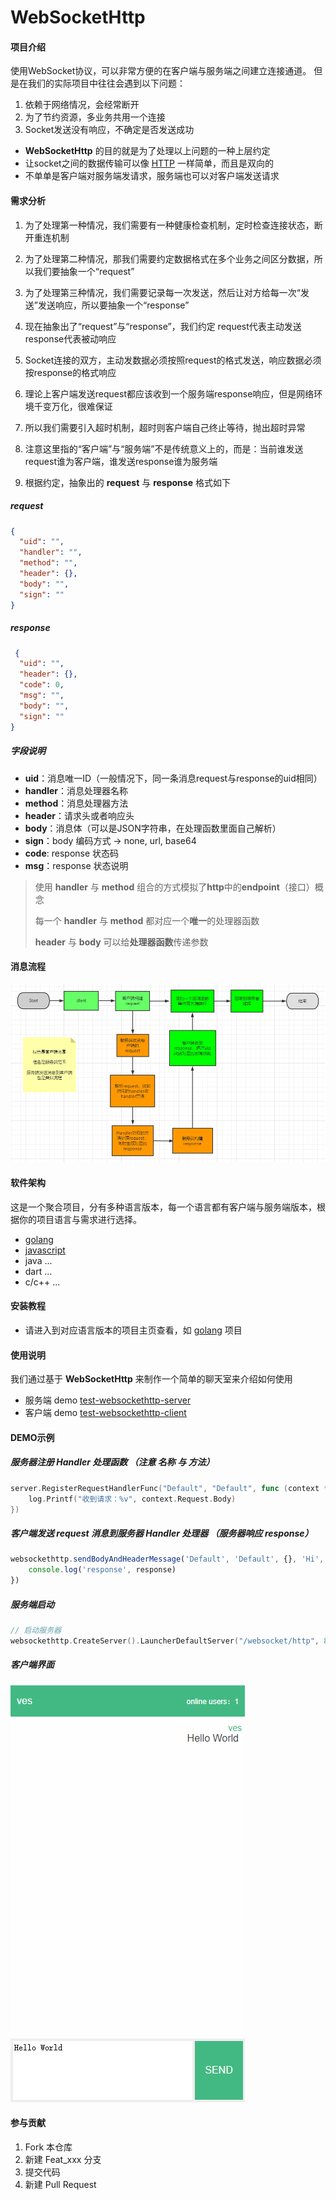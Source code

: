 # WebSocketHttp

#### 项目介绍

使用WebSocket协议，可以非常方便的在客户端与服务端之间建立连接通道。 但是在我们的实际项目中往往会遇到以下问题：

1. 依赖于网络情况，会经常断开
2. 为了节约资源，多业务共用一个连接
3. Socket发送没有响应，不确定是否发送成功

- **WebSocketHttp** 的目的就是为了处理以上问题的一种上层约定
- 让socket之间的数据传输可以像 [HTTP](https://developer.mozilla.org/en-US/docs/Web/HTTP) 一样简单，而且是双向的
- 不单单是客户端对服务端发请求，服务端也可以对客户端发送请求

#### 需求分析

1. 为了处理第一种情况，我们需要有一种健康检查机制，定时检查连接状态，断开重连机制


2. 为了处理第二种情况，那我们需要约定数据格式在多个业务之间区分数据，所以我们要抽象一个“request”


3. 为了处理第三种情况，我们需要记录每一次发送，然后让对方给每一次“发送”发送响应，所以要抽象一个“response”


4. 现在抽象出了“request”与“response”，我们约定 request代表主动发送 response代表被动响应


5. Socket连接的双方，主动发数据必须按照request的格式发送，响应数据必须按response的格式响应


6. 理论上客户端发送request都应该收到一个服务端response响应，但是网络环境千变万化，很难保证


7. 所以我们需要引入超时机制，超时则客户端自己终止等待，抛出超时异常


8. 注意这里指的“客户端”与“服务端”不是传统意义上的，而是：当前谁发送request谁为客户端，谁发送response谁为服务端


9. 根据约定，抽象出的 **request** 与 **response** 格式如下

##### request

```json
{
  "uid": "",
  "handler": "",
  "method": "",
  "header": {},
  "body": "",
  "sign": ""
}
```

##### response

```json
 {
  "uid": "",
  "header": {},
  "code": 0,
  "msg": "",
  "body": "",
  "sign": ""
}
```

##### 字段说明

- **uid**：消息唯一ID（一般情况下，同一条消息request与response的uid相同）
- **handler**：消息处理器名称
- **method**：消息处理器方法
- **header**：请求头或者响应头
- **body**：消息体（可以是JSON字符串，在处理函数里面自己解析）
- **sign**：body 编码方式 -> none, url, base64
- **code**: response 状态码
- **msg**：response 状态说明

> 使用 **handler** 与 **method** 组合的方式模拟了**http**中的**endpoint**（接口）概念
>
> 每一个 **handler** 与 **method** 都对应一个**唯一**的处理器函数
>
> **header** 与 **body** 可以给**处理器函数**传递参数

#### 消息流程

![message.png](.images/message.png "message")

#### 软件架构

这是一个聚合项目，分有多种语言版本，每一个语言都有客户端与服务端版本，根据你的项目语言与需求进行选择。

- [golang](https://gitee.com/vesmr/websockethttp-go "golang")
- [javascript](https://gitee.com/vesmr/websockethttp-js "javascript")
- java ...
- dart ...
- c/c++ ...

#### 安装教程

- 请进入到对应语言版本的项目主页查看，如 [golang](https://gitee.com/vesmr/websockethttp-go "golang") 项目

#### 使用说明

我们通过基于 **WebSocketHttp** 来制作一个简单的聊天室来介绍如何使用

- 服务端 demo [test-websockethttp-server](https://gitee.com/vesmr/test-websockethttp-server.git)
- 客户端 demo [test-websockethttp-client](https://gitee.com/vesmr/test-websockethttp-client.git)

#### DEMO示例

##### 服务器注册 Handler 处理函数 （注意 名称 与 方法）

```go
server.RegisterRequestHandlerFunc("Default", "Default", func (context *SocketContext) {
    log.Printf("收到请求：%v", context.Request.Body)
})
```

##### 客户端发送 request 消息到服务器 Handler 处理器 （服务器响应 response）

```javascript
websockethttp.sendBodyAndHeaderMessage('Default', 'Default', {}, 'Hi', (response) => {
    console.log('response', response)
})
```

##### 服务端启动

```go
// 启动服务器
websockethttp.CreateServer().LauncherDefaultServer("/websocket/http", 8080)
```

##### 客户端界面

![chatroom.png](.images/chatroom.png "chatroom")

#### 参与贡献

1. Fork 本仓库
2. 新建 Feat_xxx 分支
3. 提交代码
4. 新建 Pull Request
